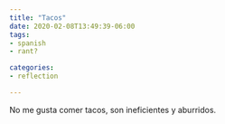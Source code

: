 ```yaml
---
title: "Tacos"
date: 2020-02-08T13:49:39-06:00
tags:
- spanish
- rant?

categories:
- reflection

---
```

No me gusta comer tacos, son ineficientes y aburridos. 
